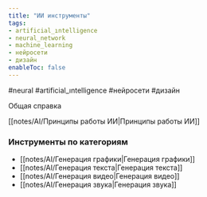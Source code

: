 ```yaml
---
title: "ИИ инструменты"
tags:
- artificial_ıntelligence
- neural_network
- machine_learning
- нейросети
- дизайн
enableToc: false
---
```


#neural #artificial_ıntelligence #нейросети #дизайн

Общая справка

[[notes/AI/Принципы работы ИИ|Принципы работы ИИ]]

### Инструменты по категориям

- [[notes/AI/Генерация графики|Генерация графики]]
- [[notes/AI/Генерация текста|Генерация текста]]
- [[notes/AI/Генерация видео|Генерация видео]]
- [[notes/AI/Генерация звука|Генерация звука]]

